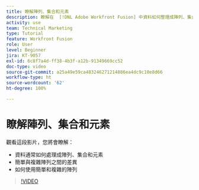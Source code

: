 ```yaml
---
title: 瞭解陣列、集合和元素
description: 瞭解在  [!DNL Adobe Workfront Fusion] 中資料如何整理成陣列、集合和元素，以及如何操作簡單和複雜的陣列。
activity: use
team: Technical Marketing
type: Tutorial
feature: Workfront Fusion
role: User
level: Beginner
jira: KT-9057
exl-id: 6c8f7a4d-ff38-4b3f-a12b-91349669cc52
doc-type: video
source-git-commit: a25a49e59ca483246271214886ea4dc9c10e8d66
workflow-type: ht
source-wordcount: '62'
ht-degree: 100%

---
```


# 瞭解陣列、集合和元素

觀看這段影片，您將會瞭解：

* 資料通常如何處理成陣列、集合和元素
* 簡單與複雜陣列之間的差異
* 如何使用簡單和複雜的陣列

>[!VIDEO](https://video.tv.adobe.com/v/335298/?quality=12&learn=on)
